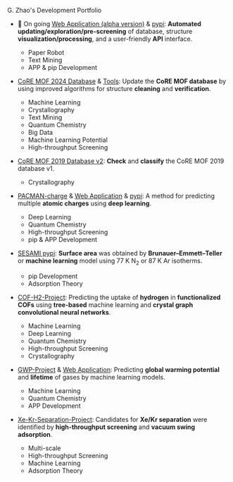 G. Zhao's Development Portfolio

- 👷 On going [Web Application (alpha version)](http://www.coremof.org:8888) & [pypi](https://pypi.org/project/CoREMOF-tools/): **Automated updating/exploration/pre-screening** of database, structure **visualization/processing**, and a user-friendly **API** interface.
  -  Paper Robot
  -  Text Mining
  -  APP & pip Development                                          
                                                                                  
- [CoRE MOF 2024 Database](https://zenodo.org/records/14216942) & [Tools](https://github.com/mtap-research/CoRE-MOF-Tools): Update the **CoRE MOF database** by using improved algorithms for structure **cleaning** and **verification**.
  -  Machine Learning
  -  Crystallography
  -  Text Mining
  -  Quantum Chemistry
  -  Big Data
  -  Machine Learning Potential
  -  High-throughput Screening                                                            
                                                                              
- [CoRE MOF 2019 Database v2](https://zenodo.org/records/14184621): **Check** and **classify** the CoRE MOF 2019 database v1.
  -  Crystallography                                                                   
                                                        
- [PACMAN-charge](https://github.com/mtap-research/PACMAN-charge) & [Web Application](https://pacman-charge-mtap.streamlit.app/) & [pypi](https://pypi.org/project/PACMAN-charge/): A method for predicting multiple **atomic charges** using **deep learning**.
  -  Deep Learning
  -  Quantum Chemistry
  -  High-throughput Screening
  -  pip & APP Development                                                         
                                                                     
- [SESAMI pypi](https://pypi.org/project/SESAMI/): **Surface area** was obtained by **Brunauer–Emmett–Teller** or **machine learning** model using 77 K N<sub>2</sub> or 87 K Ar isotherms.
  -  pip Development
  -  Adsorption Theory                                                      
                                                                  
- [COF-H2-Project](https://github.com/sxm13/H2-COF-functionalization): Predicting the uptake of **hydrogen** in **functionalized COFs** using **tree-based** machine learning and **crystal graph convolutional neural networks**.
  -  Machine Learning
  -  Deep Learning
  -  Quantum Chemistry
  -  High-throughput Screening
  -  Crystallography                                                
                                                                                       
- [GWP-Project](https://github.com/sxm13/GWP-project) & [Web Application](https://gwp-web-mtap-pnu.streamlit.app/): Predicting **global warming potential** and **lifetime** of gases by machine learning models.
  -  Machine Learning
  -  Quantum Chemistry
  -  APP Development                                                                   
                                                                                                                       
- [Xe-Kr-Separation-Project](https://github.com/sxm13/Xe-Kr-Separation-Project): Candidates for **Xe/Kr separation** were identified by **high-throughput screening** and **vacuum swing adsorption**.
  -  Multi-scale
  -  High-throughput Screening
  -  Machine Learning
  -  Adsorption Theory

